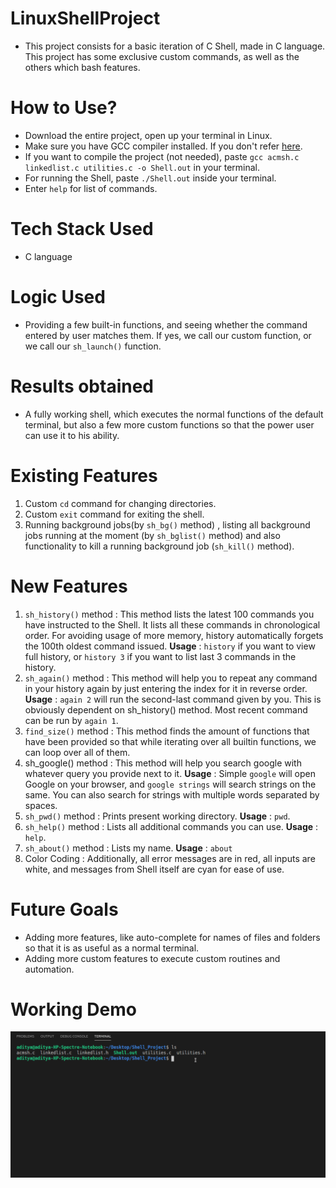 # LinuxShellProject

- This project consists for a basic iteration of C Shell, made in C language. This project has some exclusive custom commands, as well as the others which bash features.

# How to Use?

- Download the entire project, open up your terminal in Linux.
- Make sure you have GCC compiler installed. If you don't refer [here](https://linuxize.com/post/how-to-install-gcc-compiler-on-ubuntu-18-04/).
- If you want to compile the project (not needed), paste `gcc acmsh.c linkedlist.c utilities.c -o Shell.out` in your terminal.
- For running the Shell, paste `./Shell.out` inside your terminal.
- Enter `help` for list of commands.

# Tech Stack Used

- C language

# Logic Used

- Providing a few built-in functions, and seeing whether the command entered by user matches them. If yes, we call our custom function, or we call our `sh_launch()` function.

# Results obtained

- A fully working shell, which executes the normal functions of the default terminal, but also a few more custom functions so that the power user can use it to his ability.

# Existing Features

1. Custom `cd` command for changing directories.
2. Custom `exit` command for exiting the shell.
3. Running background jobs(by `sh_bg()` method) , listing all background jobs running at the moment (by `sh_bglist()` method) and also functionality to kill a running background job (`sh_kill()` method).

# New Features

1. `sh_history()` method : This method lists the latest 100 commands you have instructed to the Shell. It lists all these commands in chronological order. For avoiding usage of more memory, history automatically forgets the 100th oldest command issued. **Usage** : `history` if you want to view full history, or `history 3` if you want to list last 3 commands in the history.
2. `sh_again()` method : This method will help you to repeat any command in your history again by just entering the index for it in reverse order. **Usage** : `again 2` will run the second-last command given by you. This is obviously dependent on sh_history() method. Most recent command can be run by `again 1`.
3. `find_size()` method : This method finds the amount of functions that have been provided so that while iterating over all builtin functions, we can loop over all of them.
4. sh_google() method : This method will help you search google with whatever query you provide next to it. **Usage** : Simple `google` will open Google on your browser, and `google strings` will search strings on the same. You can also search for strings with multiple words separated by spaces.
5. `sh_pwd()` method : Prints present working directory. **Usage** : `pwd`.
6. `sh_help()` method : Lists all additional commands you can use. **Usage** : `help`.
7. `sh_about()` method : Lists my name. **Usage** : `about`
8. Color Coding : Additionally, all error messages are in red, all inputs are white, and messages from Shell itself are cyan for ease of use.

# Future Goals

- Adding more features, like auto-complete for names of files and folders so that it is as useful as a normal terminal.
- Adding more custom features to execute custom routines and automation.

# Working Demo
![Working demo of this project](demo.gif)
